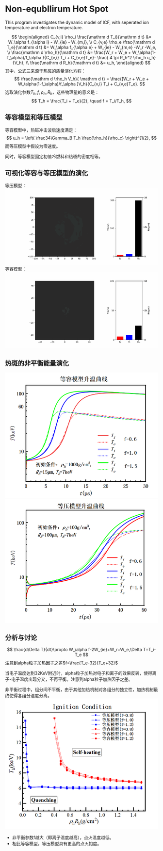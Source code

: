# Non-equbllirum Hot Spot
This program investigates the dynamic model of ICF, with seperated ion temperature and electron temperature. 

$$
\begin{aligned}
    C_{v,i} \rho_i \frac{\mathrm d T_i}{\mathrm d t}
&= W_\alpha f_{\alpha i} - W_{ie} - W_{m,i}, \\
   C_{v,e} \rho_e \frac{\mathrm d T_e}{\mathrm d t}
&= W_\alpha f_{\alpha e} + W_{ie} - W_{m,e} -W_r -W_e, \\
  \frac{\mathrm d \rho_h}{\mathrm d t}
&= \frac{W_r + W_e + W_\alpha(1-f_\alpha)/f_\alpha }{C_{v,i} T_i + C_{v,e}T_e}- \frac{ 4 \pi R_h^2 \rho_h u_h}{V_h}, \\
  \frac{\mathrm d R_h}{\mathrm d t} 
&= u_h,
\end{aligned}
$$
其中，公式三来源于热斑的质量演化方程：
$$
\frac{\mathrm d \rho_h V_h}{ \mathrm d t}
= \frac{[W_r + W_e + W_\alpha(1-f_\alpha)/f_\alpha ]V_h}{C_{v,i} T_i + C_{v,e}T_e}.
$$
选取演化参数$T_h,f,\rho_h, R_h$，这些物理量的意义是：
$$
T_h = \frac{T_i + T_e}{2},
    \quad f = T_i/T_h,
$$
## 等容模型和等压模型
等容模型中，热斑冲击波后速度满足：
$$
u_h
= \left( 
  \frac34\Gamma_B T_h \frac{\rho_h}{\rho_c} \right)^{1/2},
$$
而等压模型中假设为零速度。

同时，等容模型固定初值冷燃料和热斑的密度相等。
## 可视化等容与等压模型的演化
等压模型：
![Alt text](%E5%9B%BE%E7%89%871.gif)
等容模型：
![Alt text](%E5%9B%BE%E7%89%872.gif)
## 热斑的非平衡能量演化
![Alt text](image-6.png)
![Alt text](image-8.png)
## 分析与讨论
$$
    \frac{d\Delta T}{dt}\propto W_\alpha f-2W_{ie}+W_r+W_e,\Delta T=T_i-T_e
$$
注意到alpha粒子加热因子之差$f=\frac{T_e-32}{T_e+32}$

当电子温度达到32KeV附近时，alpha粒子加热对电子和离子的效果反转，使得离子-电子温度出现分叉，不再平衡。注意到alpha粒子加热因子之差。

非平衡过程中，组分间不平衡，由于其他加热机制对各组分的独立性，加热机制最终使得各组分温度分离。
![Alt text](14f650bbaab69b4dd5ee331e94f20e2.png)
* 非平衡参数f越大（即离子温度越高），点火温度越低。
* 相比等容模型，等压模型具有更高的点火裕度。